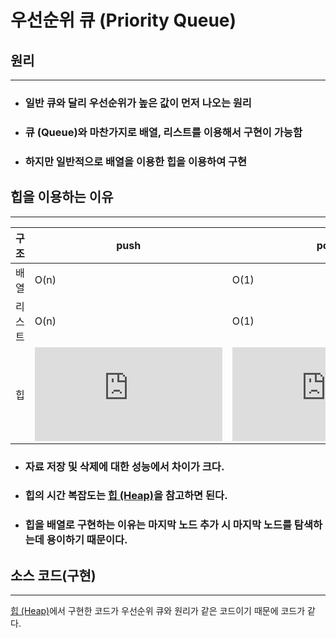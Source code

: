 우선순위 큐 (Priority Queue)
===============================
## 원리
-----------
- ### 일반 큐와 달리 우선순위가 높은 값이 먼저 나오는 원리
- ### 큐 (Queue)와 마찬가지로 배열, 리스트를 이용해서 구현이 가능함
- ### 하지만 일반적으로 배열을 이용한 힙을 이용하여 구현

## 힙을 이용하는 이유
-----------------------
|구조|push|pop|
|------|---|---|
|배열|O(n)|O(1)|
|리스트|O(n)|O(1)|
|힙|![equation](http://latex.codecogs.com/svg.latex?O(log_2%7Bn%7D))| ![equation](http://latex.codecogs.com/svg.latex?O(log_2%7Bn%7D))|

- ### 자료 저장 및 삭제에 대한 성능에서 차이가 크다.
- ### 힙의 시간 복잡도는 [힙 (Heap)](https://github.com/Famec7/TIL/blob/main/Algorithm/Data_Sturucture/Heap.md)을 참고하면 된다.
- ### 힙을 배열로 구현하는 이유는 마지막 노드 추가 시 마지막 노드를 탐색하는데 용이하기 때문이다.

## 소스 코드(구현)
-------------------
[힙 (Heap)](https://github.com/Famec7/TIL/blob/main/Algorithm/Data_Sturucture/Heap.md)에서 구현한 코드가 우선순위 큐와 원리가 같은 코드이기 때문에 코드가 같다.